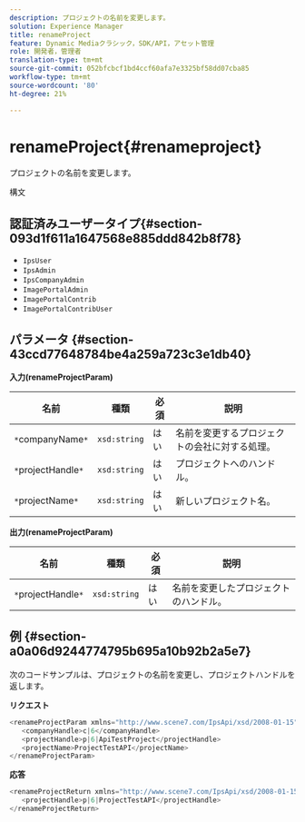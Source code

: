 ```yaml
---
description: プロジェクトの名前を変更します。
solution: Experience Manager
title: renameProject
feature: Dynamic Mediaクラシック，SDK/API，アセット管理
role: 開発者，管理者
translation-type: tm+mt
source-git-commit: 052bfcbcf1bd4ccf60afa7e3325bf58dd07cba85
workflow-type: tm+mt
source-wordcount: '80'
ht-degree: 21%

---
```



# renameProject{#renameproject}

プロジェクトの名前を変更します。

構文

## 認証済みユーザータイプ{#section-093d1f611a1647568e885ddd842b8f78}

* `IpsUser`
* `IpsAdmin`
* `IpsCompanyAdmin`
* `ImagePortalAdmin`
* `ImagePortalContrib`
* `ImagePortalContribUser`

## パラメータ {#section-43ccd77648784be4a259a723c3e1db40}

**入力(renameProjectParam)**

| 名前 | 種類 | 必須 | 説明 |
|---|---|---|---|
| `*`companyName`*` | `xsd:string` | はい | 名前を変更するプロジェクトの会社に対する処理。 |
| `*`projectHandle`*` | `xsd:string` | はい | プロジェクトへのハンドル。 |
| `*`projectName`*` | `xsd:string` | はい | 新しいプロジェクト名。 |

**出力(renameProjectParam)**

| 名前 | 種類 | 必須 | 説明 |
|---|---|---|---|
| `*`projectHandle`*` | `xsd:string` | はい | 名前を変更したプロジェクトのハンドル。 |

## 例 {#section-a0a06d9244774795b695a10b92b2a5e7}

次のコードサンプルは、プロジェクトの名前を変更し、プロジェクトハンドルを返します。

**リクエスト**

```java
<renameProjectParam xmlns="http://www.scene7.com/IpsApi/xsd/2008-01-15">
   <companyHandle>c|6</companyHandle>
   <projectHandle>p|6|ApiTestProject</projectHandle>
   <projectName>ProjectTestAPI</projectName>
</renameProjectParam>
```

**応答**

```java
<renameProjectReturn xmlns="http://www.scene7.com/IpsApi/xsd/2008-01-15">
   <projectHandle>p|6|ProjectTestAPI</projectHandle>
</renameProjectReturn>
```

